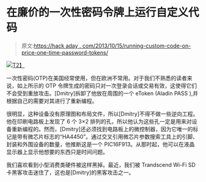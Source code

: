 # 在廉价的一次性密码令牌上运行自定义代码

> 原文:[https://hack aday . com/2013/10/15/running-custom-code-on-price-one-time-password-tokens/](https://hackaday.com/2013/10/15/running-custom-code-on-cheap-one-time-password-tokens/)

[![](../Images/bc559fe4d9eb229e73d1df29c1afe3fe.png)T2】](http://hackaday.com/wp-content/uploads/2013/10/et_open_front.jpg)

一次性密码(OTP)在美国经常使用，但在欧洲不常用。对于我们不熟悉的读者来说，如上所示的 OTP 令牌生成的密码只对一次登录会话或交易有效，这使得它们不会受到重放攻击。[Dmitry]拆卸了他放在周围的一个 eToken (Aladin PASS ),并根据自己的需要对其进行了重新编程。

很明显，这种设备没有原理图和布局文件，所以[Dmitry]不得不做一些逆向工程。他在印刷电路板上发现了 6 个 3×2 排列的孔，所以他认为这些孔一定是用来对设备重新编程的。然而，[Dmitry]还必须找到电路板上的微控制器，因为它唯一的标记是带有微芯片标志的“HA4450”。通过交叉引用微芯片参数搜索工具上的引脚、封装和外围设备的数量，他推断这是一个 PIC16F913。从那时起，他可以在液晶显示器上显示他想要的东西只是时间问题。

我们喜欢看到小型消费类硬件被这样黑掉。最近，我们被 Trandscend Wi-Fi SD 卡黑客攻击迷住了，这也是[Dmitry]的黑客攻击之一。